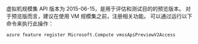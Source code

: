 虚拟机规模集 API 版本为 2015-06-15，是用于评估和测试目的的预览版本。 对于预览版而言，建议在使用 VM 规模集之前，注册相关功能。 可以通过运行以下命令来执行此操作：

    azure feature register Microsoft.Compute vmssApiPreviewV2Access